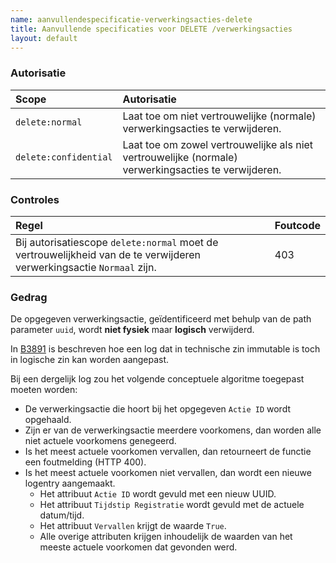 ```yaml
---
name: aanvullendespecificatie-verwerkingsacties-delete
title: Aanvullende specificaties voor DELETE /verwerkingsacties
layout: default
---
```



### Autorisatie

| Scope | Autorisatie | 
| :---- | :---- |
| `delete:normal` | Laat toe om niet vertrouwelijke (normale) verwerkingsacties te verwijderen. 
| `delete:confidential` | Laat toe om zowel vertrouwelijke als niet vertrouwelijke (normale) verwerkingsacties te verwijderen.


### Controles

| Regel | Foutcode |
| :---- | :---- |
| Bij autorisatiescope `delete:normal` moet de vertrouwelijkheid van de te verwijderen verwerkingsactie `Normaal` zijn. | 403 |


### Gedrag

De opgegeven verwerkingsactie, geïdentificeerd met behulp van de path parameter `uuid`, wordt **niet fysiek** maar **logisch** verwijderd.

In [B3891](../achtergronddocumentatie/ontwerp/artefacten/3891.md) is beschreven hoe een log dat in technische zin immutable is toch in logische zin kan worden aangepast.

Bij een dergelijk log zou het volgende conceptuele algoritme toegepast moeten worden:
* De verwerkingsactie die hoort bij het opgegeven `Actie ID` wordt opgehaald.
* Zijn er van de verwerkingsactie meerdere voorkomens, dan worden alle niet actuele voorkomens genegeerd.
* Is het meest actuele voorkomen vervallen, dan retourneert de functie een foutmelding (HTTP 400).
* Is het meest actuele voorkomen niet vervallen, dan wordt een nieuwe logentry aangemaakt.
    * Het attribuut `Actie ID` wordt gevuld met een nieuw UUID.
    * Het attribuut `Tijdstip Registratie` wordt gevuld met de actuele datum/tijd.
    * Het attribuut `Vervallen` krijgt de waarde `True`.
    * Alle overige attributen krijgen inhoudelijk de waarden van het meeste actuele voorkomen dat gevonden werd.

